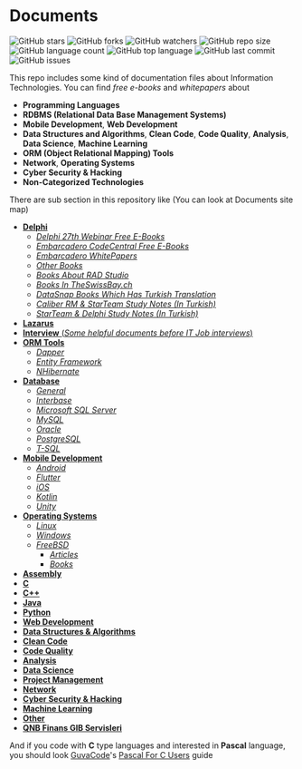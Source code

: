 # Documents

![GitHub stars](https://img.shields.io/github/stars/coderserdar/Documents?style=social) ![GitHub forks](https://img.shields.io/github/forks/coderserdar/Documents?style=social) ![GitHub watchers](https://img.shields.io/github/watchers/coderserdar/Documents?style=social) ![GitHub repo size](https://img.shields.io/github/repo-size/coderserdar/Documents?style=plastic) ![GitHub language count](https://img.shields.io/github/languages/count/coderserdar/Documents?style=plastic) ![GitHub top language](https://img.shields.io/github/languages/top/coderserdar/Documents?style=plastic) ![GitHub last commit](https://img.shields.io/github/last-commit/coderserdar/Documents?color=red&style=plastic) ![GitHub issues](https://img.shields.io/github/issues/coderserdar/Documents)

This repo includes some kind of documentation files about Information Technologies.
You can find *free e-books* and *whitepapers* about
 - **Programming Languages**
 - **RDBMS (Relational Data Base Management Systems)**
 - **Mobile Development**, **Web Development**
 - **Data Structures and Algorithms**, **Clean Code**, **Code Quality**, **Analysis**, **Data Science**, **Machine Learning**
 - **ORM (Object Relational Mapping) Tools**
 - **Network**, **Operating Systems**
 - **Cyber Security & Hacking**
 - **Non-Categorized Technologies**
 
There are sub section in this repository like (You can look at Documents site map)
 - [**Delphi**](https://github.com/coderserdar/Documents/tree/main/Delphi/)
   + [*Delphi 27th Webinar Free E-Books*](https://github.com/coderserdar/Documents/tree/main/Delphi/Delphi%2027th%20Webinar)
   + [*Embarcadero CodeCentral Free E-Books*](https://github.com/coderserdar/Documents/tree/main/Delphi/Embarcadero%20CodeCentral)
   + [*Embarcadero WhitePapers*](https://github.com/coderserdar/Documents/tree/main/Delphi/Embarcadero%20WhitePapers)
   + [*Other Books*](https://github.com/coderserdar/Documents/tree/main/Delphi/Other%20Books)
   + [*Books About RAD Studio*](https://github.com/coderserdar/Documents/tree/main/Delphi/RAD%20Studio)
   + [*Books In TheSwissBay.ch*](https://github.com/coderserdar/Documents/tree/main/Delphi/The%20Swiss%20Bay)
   + [*DataSnap Books Which Has Turkish Translation*](https://github.com/coderserdar/Documents/tree/main/Delphi/DataSnap)
   + [*Caliber RM & StarTeam Study Notes (In Turkish)*](https://github.com/coderserdar/Documents/tree/main/Delphi/CaliberRM%20Ve%20StarTeam)
   + [*StarTeam & Delphi Study Notes (In Turkish)*](https://github.com/coderserdar/Documents/tree/main/Delphi/StarTeam%20ve%20Delphi)
 - [**Lazarus**](https://github.com/coderserdar/Documents/tree/main/Lazarus)
 - [**Interview** (*Some helpful documents before IT Job interviews*)](https://github.com/coderserdar/Documents/tree/main/Interview)
 - [**ORM Tools**](https://github.com/coderserdar/Documents/tree/main/ORM%20(Object%20Relational%20Mapping))
   + [*Dapper*](https://github.com/coderserdar/Documents/tree/main/ORM%20(Object%20Relational%20Mapping)/Dapper)
   + [*Entity Framework*](https://github.com/coderserdar/Documents/tree/main/ORM%20(Object%20Relational%20Mapping)/Entity%20Framework)
   + [*NHibernate*](https://github.com/coderserdar/Documents/tree/main/ORM%20(Object%20Relational%20Mapping)/NHibernate)
 - [**Database**](https://github.com/coderserdar/Documents/tree/main/Database/)
   + [*General*](https://github.com/coderserdar/Documents/tree/main/Database/General)
   + [*Interbase*](https://github.com/coderserdar/Documents/tree/main/Database/Interbase)
   + [*Microsoft SQL Server*](https://github.com/coderserdar/Documents/tree/main/Database/Microsoft%20SQL%20Server)
   + [*MySQL*](https://github.com/coderserdar/Documents/tree/main/Database/MySQL)
   + [*Oracle*](https://github.com/coderserdar/Documents/tree/main/Database/Oracle)
   + [*PostgreSQL*](https://github.com/coderserdar/Documents/tree/main/Database/PostgreSQL)
   + [*T-SQL*](https://github.com/coderserdar/Documents/tree/main/Database/T-SQL)
 - [**Mobile Development**](https://github.com/coderserdar/Documents/tree/main/Mobile%20Development)
   + [*Android*](https://github.com/coderserdar/Documents/tree/main/Mobile%20Development/Android)
   + [*Flutter*](https://github.com/coderserdar/Documents/tree/main/Mobile%20Development/Flutter)
   + [*iOS*](https://github.com/coderserdar/Documents/tree/main/Mobile%20Development/iOS)
   + [*Kotlin*](https://github.com/coderserdar/Documents/tree/main/Mobile%20Development/Kotlin)
   + [*Unity*](https://github.com/coderserdar/Documents/tree/main/Mobile%20Development/Unity)
 - [**Operating Systems**](https://github.com/coderserdar/Documents/tree/main/Operating%20Systems)
   + [*Linux*](https://github.com/coderserdar/Documents/tree/main/Operating%20Systems/Linux)
   + [*Windows*](https://github.com/coderserdar/Documents/tree/main/Operating%20Systems/Windows)
   + [*FreeBSD*](https://github.com/coderserdar/Documents/tree/main/Operating%20Systems/FreeBSD)
     + [*Articles*](https://github.com/coderserdar/Documents/tree/main/Operating%20Systems/FreeBSD/Articles)
     + [*Books*](https://github.com/coderserdar/Documents/tree/main/Operating%20Systems/FreeBSD/Books)
 - [**Assembly**](https://github.com/coderserdar/Documents/tree/main/Assembly)
 - [**C**](https://github.com/coderserdar/Documents/tree/main/C)
 - [**C++**](https://github.com/coderserdar/Documents/tree/main/C++)
 - [**Java**](https://github.com/coderserdar/Documents/tree/main/Java)
 - [**Python**](https://github.com/coderserdar/Documents/tree/main/Python)
 - [**Web Development**](https://github.com/coderserdar/Documents/tree/main/Web%20Development)
 - [**Data Structures & Algorithms**](https://github.com/coderserdar/Documents/tree/main/Data%20Structures%20%26%20Algorithms)
 - [**Clean Code**](https://github.com/coderserdar/Documents/tree/main/Clean%20Code)
 - [**Code Quality**](https://github.com/coderserdar/Documents/tree/main/Code%20Quality)
 - [**Analysis**](https://github.com/coderserdar/Documents/tree/main/Analysis)
 - [**Data Science**](https://github.com/coderserdar/Documents/tree/main/Data%20Science)
 - [**Project Management**](https://github.com/coderserdar/Documents/tree/main/Project%20Management)
 - [**Network**](https://github.com/coderserdar/Documents/tree/main/Network)
 - [**Cyber Security & Hacking**](https://github.com/coderserdar/Documents/tree/main/Cyber%20Security%20%26%20Hacking)
 - [**Machine Learning**](https://github.com/coderserdar/Documents/tree/main/Machine%20Learning)
 - [**Other**](https://github.com/coderserdar/Documents/tree/main/Other)
 - [**QNB Finans GIB Servisleri**](https://github.com/coderserdar/Documents/tree/main/QNB%20Finans%20GIB%20Servisleri)

And if you code with **C** type languages and interested in **Pascal** language, you should look [GuvaCode](https://github.com/GuvaCode)'s [Pascal For C Users](https://github.com/GuvaCode/Pascal-for-C-users) guide